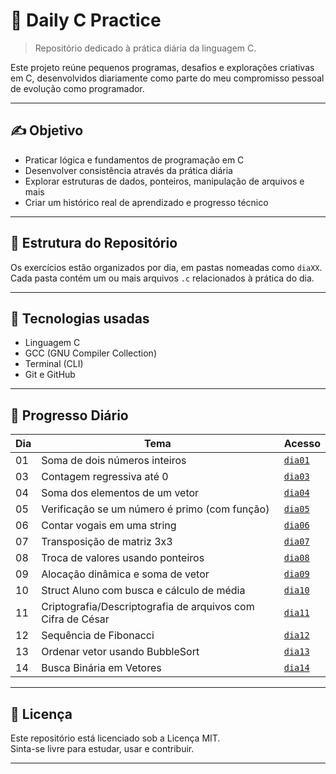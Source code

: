 # 🧠 Daily C Practice

> Repositório dedicado à prática diária da linguagem C.

Este projeto reúne pequenos programas, desafios e explorações criativas em C, desenvolvidos diariamente como parte do meu compromisso pessoal de evolução como programador.

---

## ✍️ Objetivo

- Praticar lógica e fundamentos de programação em C
- Desenvolver consistência através da prática diária
- Explorar estruturas de dados, ponteiros, manipulação de arquivos e mais
- Criar um histórico real de aprendizado e progresso técnico

---

## 📁 Estrutura do Repositório

Os exercícios estão organizados por dia, em pastas nomeadas como `diaXX`. Cada pasta contém um ou mais arquivos `.c` relacionados à prática do dia.

---

## 🧪 Tecnologias usadas

- Linguagem C
- GCC (GNU Compiler Collection)
- Terminal (CLI)
- Git e GitHub

---


## 🧠 Progresso Diário

| Dia  | Tema                                                                 | Acesso                    |
|------|----------------------------------------------------------------------|---------------------------|
| 01   | Soma de dois números inteiros                                        | [`dia01`](./dia01)        |
| 03   | Contagem regressiva até 0                                            | [`dia03`](./dia03)        |
| 04   | Soma dos elementos de um vetor                                       | [`dia04`](./dia04)        |
| 05   | Verificação se um número é primo (com função)                        | [`dia05`](./dia05)        |
| 06   | Contar vogais em uma string                                          | [`dia06`](./dia06)        |
| 07   | Transposição de matriz 3x3                                           | [`dia07`](./dia07)        |
| 08   | Troca de valores usando ponteiros                                    | [`dia08`](./dia08)        |
| 09   | Alocação dinâmica e soma de vetor                                    | [`dia09`](./dia09)        |
| 10   | Struct Aluno com busca e cálculo de média                            | [`dia10`](./dia10)        |
| 11   | Criptografia/Descriptografia de arquivos com Cifra de César          | [`dia11`](./dia11)        |
| 12   | Sequência de Fibonacci                                               | [`dia12`](./dia12)        |
| 13   | Ordenar vetor usando BubbleSort                                      | [`dia13`](./dia13)        |
| 14   | Busca Binária em Vetores                                             | [`dia14`](./dia14)        |


---
































## 📜 Licença

Este repositório está licenciado sob a Licença MIT.  
Sinta-se livre para estudar, usar e contribuir.

---
